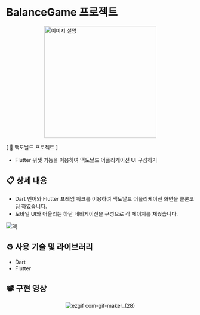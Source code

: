 # BalanceGame 프로젝트
<div style="display: flex; justify-content: center; align-items: center;">
  <img src="https://github.com/whwlgns42/Balance_Game_Pro_V2/assets/105491518/9512b82c-b556-4418-a17f-7a6566ea854b" alt="이미지 설명" width="300" height="300">
</div>



[ 🍔 맥도날드 프로젝트 ]
- Flutter 위젯 기능을 이용하여 맥도날드 어플리케이션 UI 구성하기


## 📋 상세 내용

- Dart 언어와 Flutter 프레임 워크를 이용하여 맥도날드 어플리케이션 화면을 클론코딩 하였습니다. 
- 모바일 UI와 어울리는 하단 네비게이션을  구성으로 각 페이지를 채웠습니다.

![맥](https://user-images.githubusercontent.com/113653130/213922625-51dc1091-3f03-4b96-b970-175f3e8e7145.png)


## ⚙️ 사용 기술 및 라이브러리
- Dart
- Flutter

## 📽️ 구현 영상
<div align=center>

![ezgif com-gif-maker_(28)](https://user-images.githubusercontent.com/113653130/213922679-fa120b90-ac8c-4e18-995b-8f15f99aaae4.gif)

</div>


